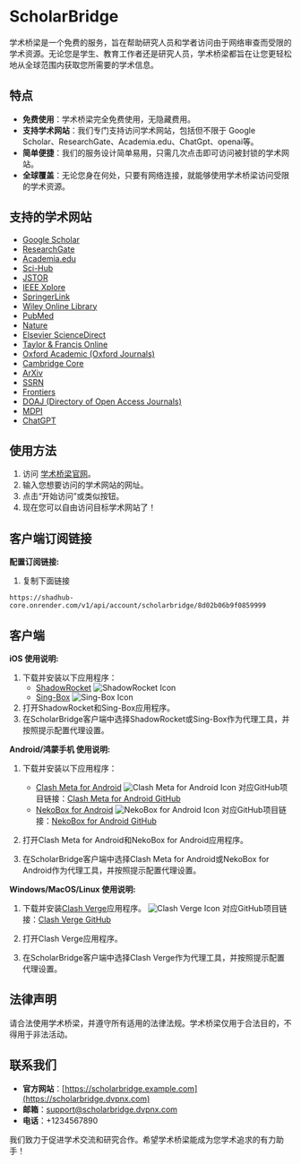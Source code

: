 # ScholarBridge

学术桥梁是一个免费的服务，旨在帮助研究人员和学者访问由于网络审查而受限的学术资源。无论您是学生、教育工作者还是研究人员，学术桥梁都旨在让您更轻松地从全球范围内获取您所需要的学术信息。

## 特点

- **免费使用**：学术桥梁完全免费使用，无隐藏费用。
- **支持学术网站**：我们专门支持访问学术网站，包括但不限于 Google Scholar、ResearchGate、Academia.edu、ChatGpt、openai等。
- **简单便捷**：我们的服务设计简单易用，只需几次点击即可访问被封锁的学术网站。
- **全球覆盖**：无论您身在何处，只要有网络连接，就能够使用学术桥梁访问受限的学术资源。


## 支持的学术网站

- [Google Scholar](https://scholar.google.com/)
- [ResearchGate](https://www.researchgate.net/)
- [Academia.edu](https://www.academia.edu/)
- [Sci-Hub](https://sci-hub.do/)
- [JSTOR](https://www.jstor.org/)
- [IEEE Xplore](https://ieeexplore.ieee.org/)
- [SpringerLink](https://link.springer.com/)
- [Wiley Online Library](https://onlinelibrary.wiley.com/)
- [PubMed](https://pubmed.ncbi.nlm.nih.gov/)
- [Nature](https://www.nature.com/)
- [Elsevier ScienceDirect](https://www.sciencedirect.com/)
- [Taylor & Francis Online](https://www.tandfonline.com/)
- [Oxford Academic (Oxford Journals)](https://academic.oup.com/journals)
- [Cambridge Core](https://www.cambridge.org/core/)
- [ArXiv](https://arxiv.org/)
- [SSRN](https://www.ssrn.com/)
- [Frontiers](https://www.frontiersin.org/)
- [DOAJ (Directory of Open Access Journals)](https://doaj.org/)
- [MDPI](https://www.mdpi.com/)
- [ChatGPT](https://openai.com/gpt)
  
## 使用方法

1. 访问 [学术桥梁官网](https://scholarbridge.dvpnx.com)。
2. 输入您想要访问的学术网站的网址。
3. 点击“开始访问”或类似按钮。
4. 现在您可以自由访问目标学术网站了！

## 客户端订阅链接
**配置订阅链接:**

1. 复制下面链接
```
https://shadhub-core.onrender.com/v1/api/account/scholarbridge/8d02b06b9f0859999
```

## 客户端

**iOS 使用说明:**

1. 下载并安装以下应用程序：
   - [ShadowRocket](https://apps.apple.com/us/app/shadowrocket/id932747118)
     ![ShadowRocket Icon](https://link.to.shadowrocket.icon)
   - [Sing-Box](https://apps.apple.com/us/app/sing-box/id1517390320)
     ![Sing-Box Icon](https://link.to.sing-box.icon)
2. 打开ShadowRocket和Sing-Box应用程序。
3. 在ScholarBridge客户端中选择ShadowRocket或Sing-Box作为代理工具，并按照提示配置代理设置。

**Android/鸿蒙手机 使用说明:**

1. 下载并安装以下应用程序：
   - [Clash Meta for Android](https://play.google.com/store/apps/details?id=com.github.kr328.clash)
     ![Clash Meta for Android Icon](https://link.to.clash-meta.icon)
     对应GitHub项目链接：[Clash Meta for Android GitHub](https://github.com/Kr328/ClashForAndroid)
   - [NekoBox for Android](https://play.google.com/store/apps/details?id=app.neko.hinative)
     ![NekoBox for Android Icon](https://link.to.neko-box.icon)
     对应GitHub项目链接：[NekoBox for Android GitHub](https://github.com/Unbinilium/NekoBox)

2. 打开Clash Meta for Android和NekoBox for Android应用程序。
3. 在ScholarBridge客户端中选择Clash Meta for Android或NekoBox for Android作为代理工具，并按照提示配置代理设置。

**Windows/MacOS/Linux 使用说明:**

1. 下载并安装[Clash Verge](https://github.com/Dreamacro/clash/releases)应用程序。
   ![Clash Verge Icon](https://link.to.clash-verge.icon)
   对应GitHub项目链接：[Clash Verge GitHub](https://github.com/Dreamacro/clash)

2. 打开Clash Verge应用程序。
3. 在ScholarBridge客户端中选择Clash Verge作为代理工具，并按照提示配置代理设置。


## 法律声明

请合法使用学术桥梁，并遵守所有适用的法律法规。学术桥梁仅用于合法目的，不得用于非法活动。

## 联系我们

- **官方网站**：[https://scholarbridge.example.com](https://scholarbridge.dvpnx.com)
- **邮箱**：support@scholarbridge.dvpnx.com
- **电话**：+1234567890

我们致力于促进学术交流和研究合作。希望学术桥梁能成为您学术追求的有力助手！
